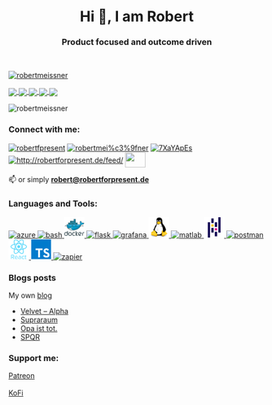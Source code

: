 <h1 align="center">Hi 👋, I am Robert</h1>
<h3 align="center">Product focused and outcome driven</h3>

<p align="left"> <img src="https://komarev.com/ghpvc/?username=robertmeissner&label=Profile%20views&color=0e75b6&style=flat&theme=merko" alt="" /> </p>

<p align="left"> <a href="https://github.com/ryo-ma/github-profile-trophy"><img src="https://github-profile-trophy.vercel.app/?username=robertmeissner&theme=merko" alt="robertmeissner" /></a> </p>

<a href="https://github.com/RobertMeissner?tab=repositories">
  <img height=200 align="center" src="https://github-readme-stats-roberts-projects-e5e24f97.vercel.app/api?username=robertmeissner&theme=merko" />
</a>
<a href="https://github.com/RobertMeissner?tab=repositories">
  <img height=200 align="center" src="https://github-readme-stats-roberts-projects-e5e24f97.vercel.app/api/top-langs?username=robertmeissner&layout=compact&langs_count=8&card_width=320&theme=merko" />
</a>
<a href="https://github.com/RobertMeissner/TheNutHunt">
  <img align="center" src="https://github-readme-stats-roberts-projects-e5e24f97.vercel.app/api/pin/?username=robertmeissner&repo=TheNutHunt&theme=merko" />
</a>
<a href="https://github.com/RobertMeissner/metaqs-main">
  <img align="center" src="https://github-readme-stats-roberts-projects-e5e24f97.vercel.app/api/pin/?username=robertmeissner&repo=metaqs-main&theme=merko" />
</a>
<a href="https://github.com/RobertMeissner/generating_title_and_preview">
  <img align="center" src="https://github-readme-stats-roberts-projects-e5e24f97.vercel.app/api/pin/?username=robertmeissner&repo=generating_title_and_preview&theme=merko" />
</a>
<p><img align="center" src="https://github-readme-streak-stats.herokuapp.com/?user=robertmeissner&theme=merko" alt="robertmeissner" /></p>


<h3 align="left">Connect with me:</h3>
<p align="left">
<a href="https://twitter.com/robertfpresent" target="blank"><img align="center" src="https://raw.githubusercontent.com/rahuldkjain/github-profile-readme-generator/master/src/images/icons/Social/twitter.svg" alt="robertfpresent" height="30" width="40" /></a>
<a href="https://linkedin.com/in/robertmei%c3%9fner" target="blank"><img align="center" src="https://raw.githubusercontent.com/rahuldkjain/github-profile-readme-generator/master/src/images/icons/Social/linked-in-alt.svg" alt="robertmei%c3%9fner" height="30" width="40" /></a>
<a href="https://discord.gg/7XaYApEs" target="blank"><img align="center" src="https://raw.githubusercontent.com/rahuldkjain/github-profile-readme-generator/master/src/images/icons/Social/discord.svg" alt="7XaYApEs" height="30" width="40" /></a>
<a href="https://robertforpresent.de/feed/" target="blank"><img align="center" src="https://raw.githubusercontent.com/rahuldkjain/github-profile-readme-generator/master/src/images/icons/Social/rss.svg" alt="http://robertforpresent.de/feed/" height="30" width="40" /></a>
<a href="https://rmeissner2021.itch.io"> <img align="center" src="https://jessemillar.github.io/available-on-itchio-badge/badge-color.png" height="30" width="40" /> </a>
</p>

📫 or simply **robert@robertforpresent.de**

<h3 align="left">Languages and Tools:</h3>
<p align="left"> <a href="https://azure.microsoft.com/en-in/" target="_blank" rel="noreferrer"> <img src="https://www.vectorlogo.zone/logos/microsoft_azure/microsoft_azure-icon.svg" alt="azure" width="40" height="40"/> </a> <a href="https://www.gnu.org/software/bash/" target="_blank" rel="noreferrer"> <img src="https://www.vectorlogo.zone/logos/gnu_bash/gnu_bash-icon.svg" alt="bash" width="40" height="40"/> </a> <a href="https://www.docker.com/" target="_blank" rel="noreferrer"> <img src="https://raw.githubusercontent.com/devicons/devicon/master/icons/docker/docker-original-wordmark.svg" alt="docker" width="40" height="40"/> </a> <a href="https://flask.palletsprojects.com/" target="_blank" rel="noreferrer"> <img src="https://www.vectorlogo.zone/logos/pocoo_flask/pocoo_flask-icon.svg" alt="flask" width="40" height="40"/> </a> <a href="https://grafana.com" target="_blank" rel="noreferrer"> <img src="https://www.vectorlogo.zone/logos/grafana/grafana-icon.svg" alt="grafana" width="40" height="40"/> </a> <a href="https://www.linux.org/" target="_blank" rel="noreferrer"> <img src="https://raw.githubusercontent.com/devicons/devicon/master/icons/linux/linux-original.svg" alt="linux" width="40" height="40"/> </a> <a href="https://www.mathworks.com/" target="_blank" rel="noreferrer"> <img src="https://upload.wikimedia.org/wikipedia/commons/2/21/Matlab_Logo.png" alt="matlab" width="40" height="40"/> </a> <a href="https://pandas.pydata.org/" target="_blank" rel="noreferrer"> <img src="https://raw.githubusercontent.com/devicons/devicon/2ae2a900d2f041da66e950e4d48052658d850630/icons/pandas/pandas-original.svg" alt="pandas" width="40" height="40"/> </a> <a href="https://postman.com" target="_blank" rel="noreferrer"> <img src="https://www.vectorlogo.zone/logos/getpostman/getpostman-icon.svg" alt="postman" width="40" height="40"/> </a> <a href="https://reactjs.org/" target="_blank" rel="noreferrer"> <img src="https://raw.githubusercontent.com/devicons/devicon/master/icons/react/react-original-wordmark.svg" alt="react" width="40" height="40"/> </a> <a href="https://www.typescriptlang.org/" target="_blank" rel="noreferrer"> <img src="https://raw.githubusercontent.com/devicons/devicon/master/icons/typescript/typescript-original.svg" alt="typescript" width="40" height="40"/> </a> <a href="https://zapier.com" target="_blank" rel="noreferrer"> <img src="https://www.vectorlogo.zone/logos/zapier/zapier-icon.svg" alt="zapier" width="40" height="40"/> </a> </p>




### Blogs posts
My own [blog](https://robertforpresent.de/)
<!-- BLOG-POST-LIST:START -->
- [Velvet – Alpha](https://robertforpresent.de/science-fiction/velvet-alpha/?utm_source=rss&utm_medium=rss&utm_campaign=velvet-alpha)
- [Supraraum](https://robertforpresent.de/science-fiction/supraraum/?utm_source=rss&utm_medium=rss&utm_campaign=supraraum)
- [Opa ist tot.](https://robertforpresent.de/science-fiction/opa-ist-tot/?utm_source=rss&utm_medium=rss&utm_campaign=opa-ist-tot)
- [SPQR](https://robertforpresent.de/science-fiction/spqr/?utm_source=rss&utm_medium=rss&utm_campaign=spqr)
<!-- BLOG-POST-LIST:END -->


<h3 align="left">Support me:</h3>
<p align="left">
<a href="https://patreon.com/RobertForFuture"> Patreon </a><br></br>
<a href="https://ko-fi.com/robertforfuture"> KoFi </a>
</p>
